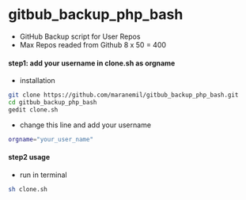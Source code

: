 # gitbub_backup_php_bash
- GitHub Backup script for User Repos
- Max Repos readed from Github 8 x 50 = 400 

#### step1: add your username in clone.sh as orgname
* installation

```sh
git clone https://github.com/maranemil/gitbub_backup_php_bash.git
cd gitbub_backup_php_bash
gedit clone.sh
```
* change this line and add your username
```sh
orgname="your_user_name" 
```

#### step2 usage
* run in terminal
```sh
sh clone.sh
```
